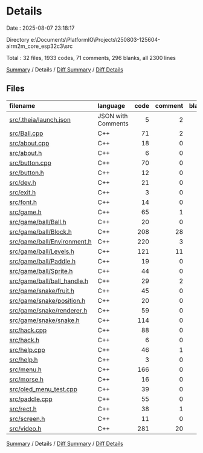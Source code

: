 # Details

Date : 2025-08-07 23:18:17

Directory e:\\Documents\\PlatformIO\\Projects\\250803-125604-airm2m_core_esp32c3\\src

Total : 32 files,  1933 codes, 71 comments, 296 blanks, all 2300 lines

[Summary](results.md) / Details / [Diff Summary](diff.md) / [Diff Details](diff-details.md)

## Files
| filename | language | code | comment | blank | total |
| :--- | :--- | ---: | ---: | ---: | ---: |
| [src/.theia/launch.json](/src/.theia/launch.json) | JSON with Comments | 5 | 2 | 2 | 9 |
| [src/Ball.cpp](/src/Ball.cpp) | C++ | 71 | 2 | 10 | 83 |
| [src/about.cpp](/src/about.cpp) | C++ | 18 | 0 | 1 | 19 |
| [src/about.h](/src/about.h) | C++ | 6 | 0 | 2 | 8 |
| [src/button.cpp](/src/button.cpp) | C++ | 70 | 0 | 5 | 75 |
| [src/button.h](/src/button.h) | C++ | 12 | 0 | 7 | 19 |
| [src/dev.h](/src/dev.h) | C++ | 21 | 0 | 2 | 23 |
| [src/exit.h](/src/exit.h) | C++ | 3 | 0 | 2 | 5 |
| [src/font.h](/src/font.h) | C++ | 14 | 0 | 6 | 20 |
| [src/game.h](/src/game.h) | C++ | 65 | 1 | 4 | 70 |
| [src/game/ball/Ball.h](/src/game/ball/Ball.h) | C++ | 20 | 0 | 3 | 23 |
| [src/game/ball/Block.h](/src/game/ball/Block.h) | C++ | 208 | 28 | 21 | 257 |
| [src/game/ball/Environment.h](/src/game/ball/Environment.h) | C++ | 220 | 3 | 16 | 239 |
| [src/game/ball/Levels.h](/src/game/ball/Levels.h) | C++ | 121 | 11 | 11 | 143 |
| [src/game/ball/Paddle.h](/src/game/ball/Paddle.h) | C++ | 19 | 0 | 3 | 22 |
| [src/game/ball/Sprite.h](/src/game/ball/Sprite.h) | C++ | 44 | 0 | 7 | 51 |
| [src/game/ball/ball\_handle.h](/src/game/ball/ball_handle.h) | C++ | 29 | 2 | 1 | 32 |
| [src/game/snake/fruit.h](/src/game/snake/fruit.h) | C++ | 45 | 0 | 8 | 53 |
| [src/game/snake/position.h](/src/game/snake/position.h) | C++ | 20 | 0 | 4 | 24 |
| [src/game/snake/renderer.h](/src/game/snake/renderer.h) | C++ | 59 | 0 | 14 | 73 |
| [src/game/snake/snake.h](/src/game/snake/snake.h) | C++ | 114 | 0 | 16 | 130 |
| [src/hack.cpp](/src/hack.cpp) | C++ | 88 | 0 | 5 | 93 |
| [src/hack.h](/src/hack.h) | C++ | 6 | 0 | 3 | 9 |
| [src/help.cpp](/src/help.cpp) | C++ | 46 | 1 | 4 | 51 |
| [src/help.h](/src/help.h) | C++ | 3 | 0 | 2 | 5 |
| [src/menu.h](/src/menu.h) | C++ | 166 | 0 | 21 | 187 |
| [src/morse.h](/src/morse.h) | C++ | 16 | 0 | 7 | 23 |
| [src/oled\_menu\_test.cpp](/src/oled_menu_test.cpp) | C++ | 39 | 0 | 4 | 43 |
| [src/paddle.cpp](/src/paddle.cpp) | C++ | 55 | 0 | 12 | 67 |
| [src/rect.h](/src/rect.h) | C++ | 38 | 1 | 6 | 45 |
| [src/screen.h](/src/screen.h) | C++ | 11 | 0 | 5 | 16 |
| [src/video.h](/src/video.h) | C++ | 281 | 20 | 82 | 383 |

[Summary](results.md) / Details / [Diff Summary](diff.md) / [Diff Details](diff-details.md)